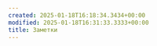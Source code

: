 ```yaml
---
created: 2025-01-18T16:18:34.3434+00:00
modified: 2025-01-18T16:31:33.3333+00:00
title: Заметки
---
```

